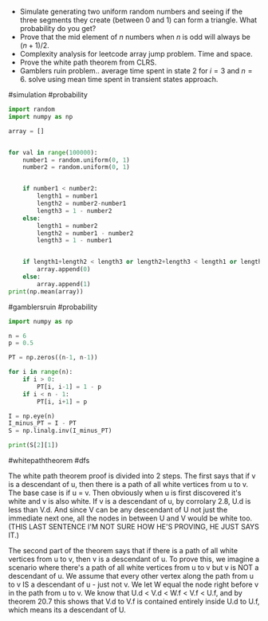 - Simulate generating two uniform random numbers and seeing if the three segments they create (between 0 and 1) can form a triangle. What probability do you get?
- Prove that the mid element of $n$ numbers when $n$ is odd will always be $(n+1)/2$.
- Complexity analysis for leetcode array jump problem. Time and space.
- Prove the white path theorem from CLRS.
- Gamblers ruin problem.. average time spent in state $2$ for $i=3$ and $n=6$. solve using mean time spent in transient states approach.



#simulation #probability 
```Python
import random
import numpy as np

array = []


for val in range(100000):
	number1 = random.uniform(0, 1)
	number2 = random.uniform(0, 1)


	if number1 < number2:
		length1 = number1
		length2 = number2-number1
		length3 = 1 - number2 
	else:
		length1 = number2
		length2 = number1 - number2 
		length3 = 1 - number1 


	if length1+length2 < length3 or length2+length3 < length1 or length1+length3 < length2:
		array.append(0)
	else:
		array.append(1)
print(np.mean(array))

```


#gamblersruin #probability 

```python
import numpy as np

n = 6  
p = 0.5  

PT = np.zeros((n-1, n-1))

for i in range(n):
    if i > 0:  
        PT[i, i-1] = 1 - p
    if i < n - 1:  
        PT[i, i+1] = p

I = np.eye(n)
I_minus_PT = I - PT
S = np.linalg.inv(I_minus_PT)

print(S[2][1])

```


#whitepaththeorem #dfs 

The white path theorem proof is divided into 2 steps. The first says that if v is a descendant of u, then there is a path of all white vertices from u to v. The base case is if u = v. Then obviously when u is first discovered it's white and v is also white. If v is a descendant of u, by corrolary 2.8, U.d is less than V.d. And since V can be any descendant of U not just the immediate next one, all the nodes in between U and V would be white too. (THIS LAST SENTENCE I'M NOT SURE HOW HE'S PROVING, HE JUST SAYS IT.)

The second part of the theorem says that if there is a path of all white vertices from u to v, then v is a descendant of u. To prove this, we imagine a scenario where there's a path of all white vertices from u to v but v is NOT a descendant of u. We assume that every other vertex along the path from u to v IS a descendant of u - just not v. We let W equal the node right before v in the path from u to v. We know that U.d < V.d < W.f < V.f < U.f, and by theorem 20.7 this shows that V.d to V.f is contained entirely inside U.d to U.f, which means its a descendant of U.